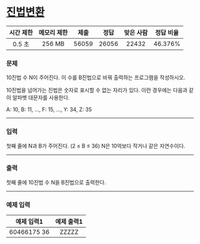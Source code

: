 # [진법변환](https://www.acmicpc.net/problem/11005)

<div align = center>

| 시간 제한 | 메모리 제한 | 제출  | 정답  | 맞은 사람 | 정답 비율 |
| :-------: | :---------: | :---: | :---: | :-------: | :-------: |
|  0.5 초   |   256 MB    | 56059 | 26056 |   22432   |  46.376%  |

</div>

### 문제

10진법 수 N이 주어진다. 이 수를 B진법으로 바꿔 출력하는 프로그램을 작성하시오.

10진법을 넘어가는 진법은 숫자로 표시할 수 없는 자리가 있다. 이런 경우에는 다음과 같이 알파벳 대문자를 사용한다.

A: 10, B: 11, ..., F: 15, ..., Y: 34, Z: 35

---

### 입력

첫째 줄에 N과 B가 주어진다. (2 ≤ B ≤ 36) N은 10억보다 작거나 같은 자연수이다.

---

### 출력

첫째 줄에 10진법 수 N을 B진법으로 출력한다.

---

### 예제 입력

| 예제 입력1  | 예제 출력1 |
| :---------: | :--------: |
| 60466175 36 |   ZZZZZ    |
